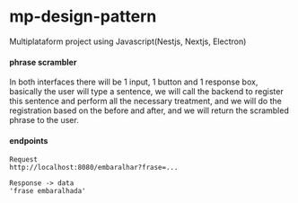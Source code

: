 # mp-design-pattern
Multiplataform project using Javascript(Nestjs, Nextjs, Electron)



#### phrase scrambler
In both interfaces there will be 1 input, 1 button and 1 response box, basically the user will type a sentence, we will call the backend to register this sentence and perform all the necessary treatment, and we will do the registration based on the before and after, and we will return the scrambled phrase to the user.


#### endpoints
```
Request
http://localhost:8080/embaralhar?frase=...

Response -> data
'frase embaralhada'
```